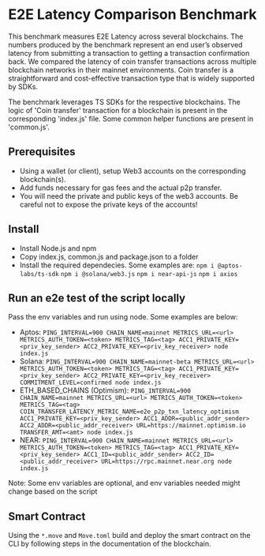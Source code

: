 # E2E Latency Comparison Benchmark
This benchmark measures E2E Latency across several blockchains. The numbers produced by the benchmark represent an end user’s observed latency from submitting a transaction to getting a transaction confirmation back. We compared the latency of coin transfer transactions across multiple blockchain networks in their mainnet environments. Coin transfer is a straightforward and cost-effective transaction type that is widely supported by SDKs.

The benchmark leverages TS SDKs for the respective blockchains. The logic of 'Coin transfer' transaction for a blockchain is present in the corresponding 'index.js' file. Some common helper functions are present in 'common.js'.

## Prerequisites
* Using a wallet (or client), setup Web3 accounts on the corresponding blockchain(s).
* Add funds necessary for gas fees and the actual p2p transfer.
* You will need the private and public keys of the web3 accounts. Be careful not to expose the private keys of the accounts!

## Install
* Install Node.js and npm
* Copy index.js, common.js and package.json to a folder
* Install the required dependecies. Some examples are:
    `npm i @aptos-labs/ts-sdk`
    `npm i @solana/web3.js`
    `npm i near-api-js`
    `npm i axios`

## Run an e2e test of the script locally
Pass the env variables and run using node. Some examples are below:
* Aptos: `PING_INTERVAL=900 CHAIN_NAME=mainnet METRICS_URL=<url> METRICS_AUTH_TOKEN=<token> METRICS_TAG=<tag> ACC1_PRIVATE_KEY=<priv_key_sender> ACC2_PRIVATE_KEY=<priv_key_receiver> node index.js`
* Solana: `PING_INTERVAL=900 CHAIN_NAME=mainnet-beta METRICS_URL=<url> METRICS_AUTH_TOKEN=<token> METRICS_TAG=<tag> ACC1_PRIVATE_KEY=<priv_key_sender> ACC2_PRIVATE_KEY=<priv_key_receiver> COMMITMENT_LEVEL=confirmed node index.js`
* ETH_BASED_CHAINS (Optimism): `PING_INTERVAL=900 CHAIN_NAME=mainnet METRICS_URL=<url> METRICS_AUTH_TOKEN=<token> METRICS_TAG=<tag> COIN_TRANSFER_LATENCY_METRIC_NAME=e2e_p2p_txn_latency_optimism ACC1_PRIVATE_KEY=<priv_key_sender> ACC1_ADDR=<public_addr_sender> ACC2_ADDR=<public_addr_receiver> URL=https://mainnet.optimism.io TRANSFER_AMT=<amt> node index.js`
* NEAR: `PING_INTERVAL=900 CHAIN_NAME=mainnet METRICS_URL=<url> METRICS_AUTH_TOKEN=<token> METRICS_TAG=<tag> ACC1_PRIVATE_KEY=<priv_key_sender> ACC1_ID=<public_addr_sender> ACC2_ID=<public_addr_receiver> URL=https://rpc.mainnet.near.org node index.js`

Note: Some env variables are optional, and env variables needed might change based on the script

## Smart Contract
Using the `*.move` and `Move.toml` build and deploy the smart contract on the CLI by following steps in the documentation of the blockchain.